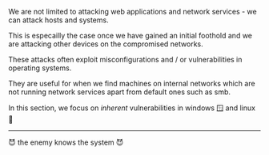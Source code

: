 We are not limited to attacking web applications and network services - we can attack hosts and systems.

This is especailly the case once we have gained an initial foothold and we are attacking other devices on the compromised networks.

These attacks often exploit misconfigurations and / or vulnerabilities in operating systems.

They are useful for when we find machines on internal networks which are not running network services apart from default ones such as smb.

In this section, we focus on *inherent* vulnerabilities in windows 🪟 and linux 🐧

---

😈 the enemy knows the system 😈
